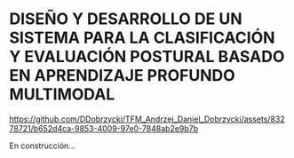 
# **DISEÑO Y DESARROLLO DE UN SISTEMA PARA LA CLASIFICACIÓN Y EVALUACIÓN POSTURAL BASADO EN APRENDIZAJE PROFUNDO MULTIMODAL**
<!--- [![Watch the video](https://img.youtube.com/vi/AQhfJKP1ndA/hqdefault.jpg)](https://youtu.be/AQhfJKP1ndA) -->

https://github.com/DDobrzycki/TFM_Andrzej_Daniel_Dobrzycki/assets/83278721/b652d4ca-9853-4009-97e0-7848ab2e9b7b


En construcción...

